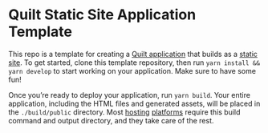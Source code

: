 # Quilt Static Site Application Template

This repo is a template for creating a [Quilt application](./TODO) that builds as a [static site](./TODO). To get started, clone this template repository, then run `yarn install && yarn develop` to start working on your application. Make sure to have some fun!

Once you’re ready to deploy your application, run `yarn build`. Your entire application, including the HTML files and generated assets, will be placed in the `./build/public` directory. Most [hosting](./TODO) [platforms](./TODO) require this build command and output directory, and they take care of the rest.
